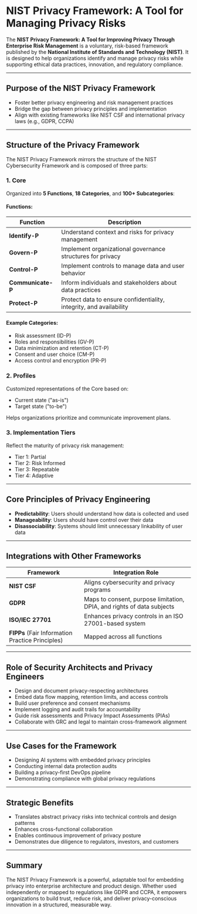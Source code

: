 # NIST Privacy Framework: A Tool for Managing Privacy Risks

The **NIST Privacy Framework: A Tool for Improving Privacy Through Enterprise Risk Management** is a voluntary, risk-based framework published by the **National Institute of Standards and Technology (NIST)**. It is designed to help organizations identify and manage privacy risks while supporting ethical data practices, innovation, and regulatory compliance.

---

## Purpose of the NIST Privacy Framework

- Foster better privacy engineering and risk management practices
- Bridge the gap between privacy principles and implementation
- Align with existing frameworks like NIST CSF and international privacy laws (e.g., GDPR, CCPA)

---

## Structure of the Privacy Framework

The NIST Privacy Framework mirrors the structure of the NIST Cybersecurity Framework and is composed of three parts:

### 1. **Core**
Organized into **5 Functions**, **18 Categories**, and **100+ Subcategories**:

#### Functions:
| Function | Description |
|----------|-------------|
| **Identify-P** | Understand context and risks for privacy management |
| **Govern-P** | Implement organizational governance structures for privacy |
| **Control-P** | Implement controls to manage data and user behavior |
| **Communicate-P** | Inform individuals and stakeholders about data practices |
| **Protect-P** | Protect data to ensure confidentiality, integrity, and availability |

#### Example Categories:
- Risk assessment (ID-P)
- Roles and responsibilities (GV-P)
- Data minimization and retention (CT-P)
- Consent and user choice (CM-P)
- Access control and encryption (PR-P)

### 2. **Profiles**
Customized representations of the Core based on:
- Current state ("as-is")
- Target state ("to-be")

Helps organizations prioritize and communicate improvement plans.

### 3. **Implementation Tiers**
Reflect the maturity of privacy risk management:
- Tier 1: Partial
- Tier 2: Risk Informed
- Tier 3: Repeatable
- Tier 4: Adaptive

---

## Core Principles of Privacy Engineering

- **Predictability**: Users should understand how data is collected and used
- **Manageability**: Users should have control over their data
- **Disassociability**: Systems should limit unnecessary linkability of user data

---

## Integrations with Other Frameworks

| Framework | Integration Role |
|----------|------------------|
| **NIST CSF** | Aligns cybersecurity and privacy programs |
| **GDPR** | Maps to consent, purpose limitation, DPIA, and rights of data subjects |
| **ISO/IEC 27701** | Enhances privacy controls in an ISO 27001-based system |
| **FIPPs** (Fair Information Practice Principles) | Mapped across all functions |

---

## Role of Security Architects and Privacy Engineers

- Design and document privacy-respecting architectures
- Embed data flow mapping, retention limits, and access controls
- Build user preference and consent mechanisms
- Implement logging and audit trails for accountability
- Guide risk assessments and Privacy Impact Assessments (PIAs)
- Collaborate with GRC and legal to maintain cross-framework alignment

---

## Use Cases for the Framework

- Designing AI systems with embedded privacy principles
- Conducting internal data protection audits
- Building a privacy-first DevOps pipeline
- Demonstrating compliance with global privacy regulations

---

## Strategic Benefits

- Translates abstract privacy risks into technical controls and design patterns
- Enhances cross-functional collaboration
- Enables continuous improvement of privacy posture
- Demonstrates due diligence to regulators, investors, and customers

---

## Summary

The NIST Privacy Framework is a powerful, adaptable tool for embedding privacy into enterprise architecture and product design. Whether used independently or mapped to regulations like GDPR and CCPA, it empowers organizations to build trust, reduce risk, and deliver privacy-conscious innovation in a structured, measurable way.

